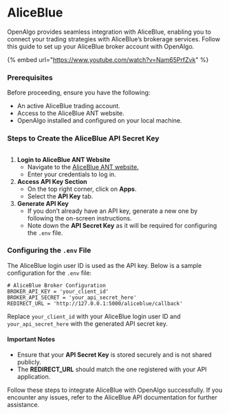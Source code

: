 # AliceBlue

OpenAlgo provides seamless integration with AliceBlue, enabling you to connect your trading strategies with AliceBlue’s brokerage services. Follow this guide to set up your AliceBlue broker account with OpenAlgo.

{% embed url="https://www.youtube.com/watch?v=Nam65PrfZvk" %}

### Prerequisites

Before proceeding, ensure you have the following:

* An active AliceBlue trading account.
* Access to the AliceBlue ANT website.
* OpenAlgo installed and configured on your local machine.

### Steps to Create the AliceBlue API Secret Key

<figure><img src="../../.gitbook/assets/Screenshot 2024-07-16 at 10.32.22 PM.png" alt=""><figcaption></figcaption></figure>

1. **Login to AliceBlue ANT Website**
   * Navigate to the [AliceBlue ANT website.](https://ant.aliceblueonline.com/)
   * Enter your credentials to log in.
2. **Access API Key Section**
   * On the top right corner, click on **Apps**.
   * Select the **API Key** tab.
3. **Generate API Key**
   * If you don’t already have an API key, generate a new one by following the on-screen instructions.
   * Note down the **API Secret Key** as it will be required for configuring the `.env` file.

### Configuring the `.env` File

The AliceBlue login user ID is used as the API key. Below is a sample configuration for the `.env` file:

```
# AliceBlue Broker Configuration
BROKER_API_KEY = 'your_client_id'
BROKER_API_SECRET = 'your_api_secret_here'
REDIRECT_URL = 'http://127.0.0.1:5000/aliceblue/callback'

```

Replace `your_client_id` with your AliceBlue login user ID and `your_api_secret_here` with the generated API secret key.

#### Important Notes

* Ensure that your **API Secret Key** is stored securely and is not shared publicly.
* The **REDIRECT\_URL** should match the one registered with your API application.

Follow these steps to integrate AliceBlue with OpenAlgo successfully. If you encounter any issues, refer to the AliceBlue API documentation for further assistance.

